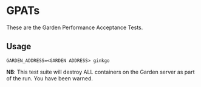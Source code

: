 # GPATs

These are the Garden Performance Acceptance Tests.

## Usage

```
GARDEN_ADDRESS=<GARDEN ADDRESS> ginkgo
```

**NB**: This test suite will destroy ALL containers on the Garden server as part of the run. You have been warned.
